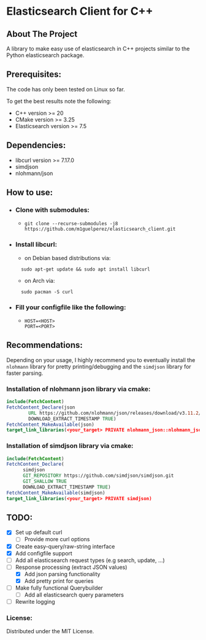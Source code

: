 # Elasticsearch Client for C++

## About The Project

A library to make easy use of elasticsearch in C++ projects similar to the Python elasticsearch package.

## Prerequisites:

The code has only been tested on Linux so far.

To get the best results note the following:

* C++ version >= 20
* CMake version >= 3.25
* Elasticsearch version >= 7.5

## Dependencies:

* libcurl version >= 7.17.0
* simdjson 
* nlohmann/json

## How to use:

* ### Clone with submodules:
    * `git clone --recurse-submodules -j8 https://github.com/m1guelperez/elasticsearch_client.git`
* ### Install libcurl:
    * on Debian based distributions via:
  ``` shell
    sudo apt-get update && sudo apt install libcurl
  ```
    * on Arch via:
  ``` shell 
    sudo pacman -S curl 
  ```

* ### Fill your configfile like the following:
    * ```
      HOST=<HOST>
      PORT=<PORT>
      ``` 

## Recommendations:
Depending on your usage, I highly recommend you to eventually install the `nlohmann` library
for pretty printing/debugging and the `simdjson` library for faster parsing.

### Installation of nlohmann json library via cmake:

```cmake 
include(FetchContent) 
FetchContent_Declare(json 
        URL https://github.com/nlohmann/json/releases/download/v3.11.2/json.tar.xz 
        DOWNLOAD_EXTRACT_TIMESTAMP TRUE)
FetchContent_MakeAvailable(json)  
target_link_libraries(<your_target> PRIVATE nlohmann_json::nlohmann_json)
```



### Installation of simdjson library via cmake:
  ```cmake 
include(FetchContent)
FetchContent_Declare(
        simdjson
        GIT_REPOSITORY https://github.com/simdjson/simdjson.git
        GIT_SHALLOW TRUE 
        DOWNLOAD_EXTRACT_TIMESTAMP TRUE)
FetchContent_MakeAvailable(simdjson)
target_link_libraries(<your_target> PRIVATE simdjson)

  ```
## TODO:

* [x] Set up default curl
    * [ ] Provide more curl options
* [x] Create easy-query/raw-string interface
* [x] Add configfile support
* [ ] Add all elasticsearch request types (e.g search, update, ...)
* [ ] Response processing (extract JSON values)
    * [x] Add json parsing functionality
    * [x] Add pretty print for queries
* [ ] Make fully functional Querybuilder
    * [ ] Add all elasticsearch query parameters
* [ ] Rewrite logging

### License:

Distributed under the MIT License.